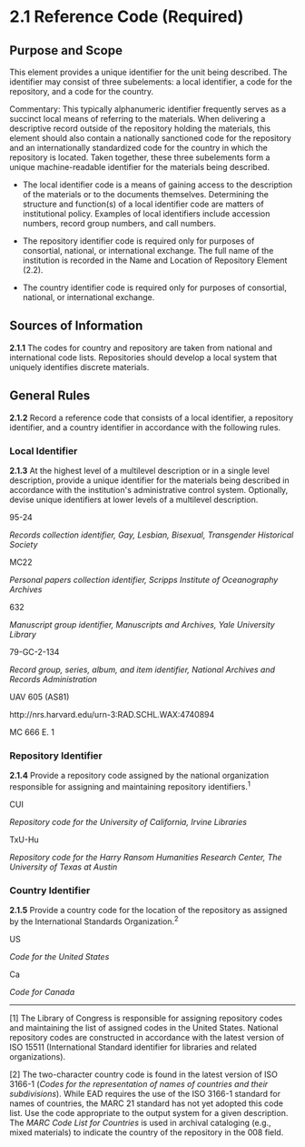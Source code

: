 # 2.1 Reference Code (Required)

## Purpose and Scope

This element provides a unique identifier for the unit being described. The identifier may consist of three subelements: a local identifier, a code for the repository, and a code for the country.

Commentary: This typically alphanumeric identifier frequently serves as a succinct local means of referring to the materials. When delivering a descriptive record outside of the repository holding the materials, this element should also contain a nationally sanctioned code for the repository and an internationally standardized code for the country in which the repository is located. Taken together, these three subelements form a unique machine-readable identifier for the materials being described.

*   The local identifier code is a means of gaining access to the description of the materials or to the documents themselves. Determining the structure and function(s) of a local identifier code are matters of institutional policy. Examples of local identifiers include accession numbers, record group numbers, and call numbers.

*   The repository identifier code is required only for purposes of consortial, national, or international exchange. The full name of the institution is recorded in the Name and Location of Repository Element (2.2).
*   The country identifier code is required only for purposes of consortial, national, or international exchange.

## Sources of Information

**2.1.1** The codes for country and repository are taken from national and international code lists. Repositories should develop a local system that uniquely identifies discrete materials.

## General Rules

**2.1.2** Record a reference code that consists of a local identifier, a repository identifier, and a country identifier in accordance with the following rules.

### Local Identifier

**2.1.3** At the highest level of a multilevel description or in a single level description, provide a unique identifier for the materials being described in accordance with the institution's administrative control system. Optionally, devise unique identifiers at lower levels of a multilevel description.

<p class="dacs-example">95-24</p>

<p class="dacs-example"><em>Records collection identifier, Gay, Lesbian, Bisexual, Transgender Historical Society</em></p>
<p class="dacs-example">MC22</p>

<p class="dacs-example"><em>Personal papers collection identifier, Scripps Institute of Oceanography Archives</em></p>
<p class="dacs-example">632</p>

<p class="dacs-example"><em>Manuscript group identifier, Manuscripts and Archives, Yale University Library</em></p>
<p class="dacs-example">79-GC-2-134</p>

<p class="dacs-example"><em>Record group, series, album, and item identifier, National Archives and Records Administration</em></p>
<p class="dacs-example">UAV 605 (AS81)</p>

<p class="dacs-example">http://nrs.harvard.edu/urn-3:RAD.SCHL.WAX:4740894</p>
<p class="dacs-example">MC 666 E. 1</p>

### Repository Identifier

**2.1.4** Provide a repository code assigned by the national organization responsible for assigning and maintaining repository identifiers.<sup>1</sup>

<p class="dacs-example">CUI</p>
<p class="dacs-example"><em>Repository code for the University of California, Irvine Libraries</em></p>

<p class="dacs-example">TxU-Hu</p>
<p class="dacs-example"><em>Repository code for the Harry Ransom Humanities Research Center, The University of Texas at Austin</em></p>

### Country Identifier

**2.1.5** Provide a country code for the location of the repository as assigned by the International Standards Organization.<sup>2</sup>

<p class="dacs-example">US</p>
<p class="dacs-example"><em>Code for the United States</em></p>

<p class="dacs-example">Ca</p>
<p class="dacs-example"><em>Code for Canada</em></p>

* * *

[1] The Library of Congress is responsible for assigning repository codes and maintaining the list of assigned codes in the United States. National repository codes are constructed in accordance with the latest version of ISO 15511 (International Standard identifier for libraries and related organizations).

[2] The two-character country code is found in the latest version of ISO 3166-1 (_Codes for the representation of names of countries and their subdivisions_). While EAD requires the use of the ISO 3166-1 standard for names of countries, the MARC 21 standard has not yet adopted this code list. Use the code appropriate to the output system for a given description. The _MARC Code List for Countries_ is used in archival cataloging (e.g., mixed materials) to indicate the country of the repository in the 008 field.
